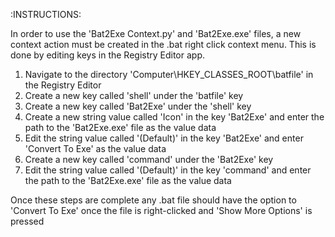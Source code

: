 :INSTRUCTIONS:

In order to use the 'Bat2Exe Context.py' and 'Bat2Exe.exe' files, a new context action must be created in the .bat right click context menu.
This is done by editing keys in the Registry Editor app.

1. Navigate to the directory 'Computer\HKEY_CLASSES_ROOT\batfile' in the Registry Editor
2. Create a new key called 'shell' under the 'batfile' key
3. Create a new key called 'Bat2Exe' under the 'shell' key
4. Create a new string value called 'Icon' in the key 'Bat2Exe' and enter the path to the 'Bat2Exe.exe' file as the value data
5. Edit the string value called '(Default)' in the key 'Bat2Exe' and enter 'Convert To Exe' as the value data
6. Create a new key called 'command' under the 'Bat2Exe' key
7. Edit the string value called '(Default)' in the key 'command' and enter the path to the 'Bat2Exe.exe' file as the value data

Once these steps are complete any .bat file should have the option to 'Convert To Exe' once the file is right-clicked and 'Show More Options' is pressed
